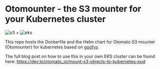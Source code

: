 # Otomounter - the S3 mounter for your Kubernetes cluster

![s3](https://upload.wikimedia.org/wikipedia/commons/thumb/b/bc/Amazon-S3-Logo.svg/440px-Amazon-S3-Logo.svg.png) + ![eks](https://cdn.icon-icons.com/icons2/2699/PNG/512/amazon_eks_logo_icon_168659.png)

This repo hosts the Dockerfile and the Helm chart for Otomato S3 mounter (Otomounter) for kubernetes based on [goofys](https://github.com/kahing/goofys)

The full blog post on how to use this in your own EKS cluster can be found here: https://dev.to/otomato_io/mount-s3-objects-to-kubernetes-pod

